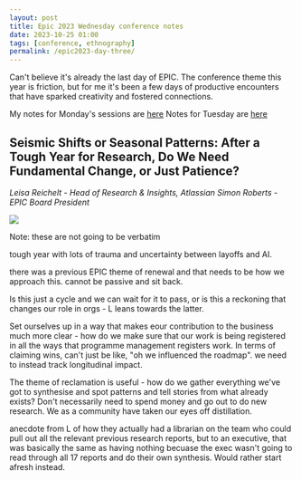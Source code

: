 ```yaml
---
layout: post
title: Epic 2023 Wednesday conference notes
date: 2023-10-25 01:00
tags: [conference, ethnography]
permalink: /epic2023-day-three/
---
```


Can't believe it's already the last day of EPIC. The conference theme this year is friction, but for me it's been a few days of productive encounters that have sparked creativity and fostered connections. 

My notes for Monday's sessions are [here](https://robinkwong.com/epic2023-day-one) Notes for Tuesday are [here](https://robinkwong.com/epic2023-day-two)

## Seismic Shifts or Seasonal Patterns: After a Tough Year for Research, Do We Need Fundamental Change, or Just Patience?

_Leisa Reichelt - Head of Research & Insights, Atlassian
Simon Roberts - EPIC Board President_

![](/images/epic2023/epic-day-three.jpeg)

Note: these are not going to be verbatim

tough year with lots of trauma and uncertainty between layoffs and AI.

there was a previous EPIC theme of renewal and that needs to be how we approach this. cannot be passive and sit back. 

Is this just a cycle and we can wait for it to pass, or is this a reckoning that changes our role in orgs - L leans towards the latter.

Set ourselves up in a way that makes eour contribution to the business much more clear - how do we make sure that our work is being registered in all the ways that programme management registers work. In terms of claiming wins, can't just be like, "oh we influenced the roadmap". we need to instead track longitudinal impact.

The theme of reclamation is useful - how do we gather everything we've got to synthesise and spot patterns and tell stories from what already exists? Don't necessarily need to spend money and go out to do new research. We as a community have taken our eyes off distillation.

anecdote from L of how they actually had a librarian on the team who could pull out all the relevant previous research reports, but to an executive, that was basically the same as having nothing becuase the exec wasn't going to read through all 17 reports and do their own synthesis. Would rather start afresh instead.

